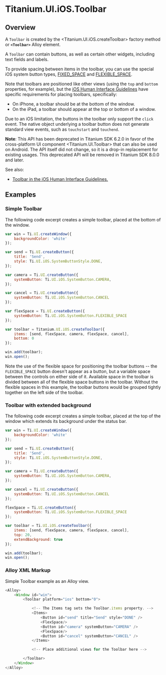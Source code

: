 # Titanium.UI.iOS.Toolbar

<TypeHeader/>

## Overview

A `Toolbar` is created by the <Titanium.UI.iOS.createToolbar> factory method or **`<Toolbar>`** Alloy element.

A `Toolbar` can contain buttons, as well as certain other widgets, including text fields and
labels.

To provide spacing between items in the toolbar, you can use the special iOS system button types,
[FIXED_SPACE](Titanium.UI.iOS.SystemButton.FIXED_SPACE) and
[FLEXIBLE_SPACE](Titanium.UI.iOS.SystemButton.FLEXIBLE_SPACE).

Note that toolbars are positioned like other views (using the `top` and `bottom` properties,
for example), but the [iOS Human Interface Guidelines](https://developer.apple.com/ios/human-interface-guidelines/overview/themes/#//apple_ref/doc/uid/TP40006556-CH12-SW4)
have specific requirements for placing toolbars, specifically:

* On iPhone, a toolbar should be at the bottom of the window.
* On the iPad, a toolbar should appear at the top or bottom of a window.

Due to an iOS limitation, the buttons in the toolbar only support the `click` event.
The native object underlying a toolbar button does not generate standard view events,
such as `touchstart` and `touchend`.

**Note**:
This API has been deprecated in Titanium SDK 6.2.0 in favor of the cross-platform
UI component <Titanium.UI.Toolbar> that can also be used on Android. The API itself
did not change, so it is a drop-in replacement for existing usages. This deprecated
API will be removed in Titanium SDK 8.0.0 and later.

See also:

*  [Toolbar in the iOS Human Interface Guidelines.](https://developer.apple.com/ios/human-interface-guidelines/overview/themes/#//apple_ref/doc/uid/TP40006556-CH12-SW4)

## Examples

### Simple Toolbar

The following code excerpt creates a simple toolbar, placed at the bottom of the window.

``` js
var win = Ti.UI.createWindow({
    backgroundColor: 'white'
});

var send = Ti.UI.createButton({
    title: 'Send',
    style: Ti.UI.iOS.SystemButtonStyle.DONE,
});

var camera = Ti.UI.createButton({
    systemButton: Ti.UI.iOS.SystemButton.CAMERA,
});

var cancel = Ti.UI.createButton({
    systemButton: Ti.UI.iOS.SystemButton.CANCEL
});

var flexSpace = Ti.UI.createButton({
    systemButton: Ti.UI.iOS.SystemButton.FLEXIBLE_SPACE
});

var toolbar = Titanium.UI.iOS.createToolbar({
    items: [send, flexSpace, camera, flexSpace, cancel],
    bottom: 0
});

win.add(toolbar);
win.open();
```

Note the use of the flexible space for positioning the toolbar buttons -- the
`FLEXIBLE_SPACE` button doesn't appear as a button, but a variable space between the
controls on either side of it. Available space in the toolbar is divided between all of the
flexible space buttons in the toolbar. Without the flexible spaces in this example,
the toolbar buttons would be grouped tightly together on the left side of the toolbar.


### Toolbar with extended background

The following code excerpt creates a simple toolbar, placed at the top of the window which extends its background under the status bar. 

``` js
var win = Ti.UI.createWindow({
    backgroundColor: 'white'
});

var send = Ti.UI.createButton({
    title: 'Send',
    style: Ti.UI.iOS.SystemButtonStyle.DONE,
});

var camera = Ti.UI.createButton({
    systemButton: Ti.UI.iOS.SystemButton.CAMERA,
});

var cancel = Ti.UI.createButton({
    systemButton: Ti.UI.iOS.SystemButton.CANCEL
});

flexSpace = Ti.UI.createButton({
    systemButton: Ti.UI.iOS.SystemButton.FLEXIBLE_SPACE
});

var toolbar = Ti.UI.iOS.createToolbar({
    items: [send, flexSpace, camera, flexSpace, cancel],
    top: 20,
    extendBackground: true
});

win.add(toolbar);
win.open();
```


### Alloy XML Markup

Simple Toolbar example as an Alloy view.

``` js
<Alloy>
    <Window id="win">
        <Toolbar platform="ios" bottom="0">

            <!-- The Items tag sets the Toolbar.items property. -->
            <Items>
                <Button id="send" title="Send" style="DONE" />
                <FlexSpace/>
                <Button id="camera" systemButton="CAMERA" />
                <FlexSpace/>
                <Button id="cancel" systemButton="CANCEL" />
            </Items>

            <!-- Place additional views for the Toolbar here -->

        </Toolbar>
    </Window>
</Alloy>
```


<ApiDocs/>
